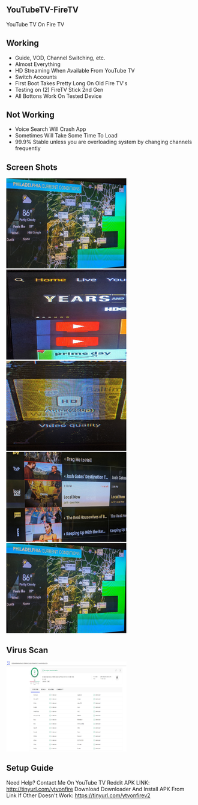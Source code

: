 ## YouTubeTV-FireTV
YouTube TV On Fire TV


## Working
* Guide, VOD, Channel Switching, etc.
* Almost Everything
* HD Streaming When Available From YouTube TV
* Switch Accounts
* First Boot Takes Pretty Long On Old Fire TV's
* Testing on (2) FireTV Stick 2nd Gen
* All Bottons Work On Tested Device

## Not Working
* Voice Search Will Crash App
* Sometimes Will Take Some Time To Load
* 99.9% Stable unless you are overloading system by changing channels frequently

## Screen Shots
<img src="https://raw.githubusercontent.com/MapGuy11/YouTubeTV-FireTV/master/IMG_20190709_135648.jpg" alt="alt text" width="320" height="240">
<img src="https://raw.githubusercontent.com/MapGuy11/YouTubeTV-FireTV/master/IMG_20190709_135706.jpg" alt="alt text" width="320" height="240">
<img src="https://raw.githubusercontent.com/MapGuy11/YouTubeTV-FireTV/master/IMG_20190709_135824.jpg" alt="alt text" width="320" height="240">
<img src="https://raw.githubusercontent.com/MapGuy11/YouTubeTV-FireTV/master/IMG_20190709_135849.jpg" alt="alt text" width="320" height="240">
<img src="https://raw.githubusercontent.com/MapGuy11/YouTubeTV-FireTV/master/IMG_20190709_135648.jpg" alt="alt text" width="320" height="240">

## Virus Scan
<img src="https://raw.githubusercontent.com/MapGuy11/YouTubeTV-FireTV/master/virustotalscan.jpg" alt="alt text" width="320" height="240">

## Setup Guide
Need Help? Contact Me On YouTube TV Reddit
APK LINK: http://tinyurl.com/ytvonfire
Download Downloader And Install APK From Link
If Other Doesn't Work: https://tinyurl.com/ytvonfirev2

